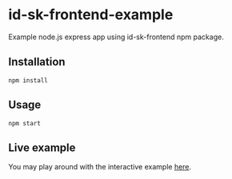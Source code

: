 # id-sk-frontend-example
Example node.js express app using id-sk-frontend npm package.

## Installation
```
npm install
```

## Usage
```
npm start
```

## Live example
You may play around with the interactive example [here](https://stackblitz.com/edit/node-smv2tj?file=src/index.mjs).
